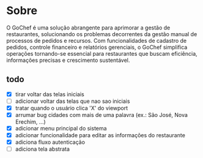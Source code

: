 # Sobre

O GoChef é uma solução abrangente para aprimorar a gestão de restaurantes, solucionando os problemas decorrentes da gestão manual de processos de pedidos e recursos. Com funcionalidades de cadastro de pedidos, controle financeiro e relatórios gerenciais, o GoChef simplifica operações tornando-se essencial para restaurantes que buscam eficiência, informações precisas e crescimento sustentável.

## todo

- [x] tirar voltar das telas iniciais
- [ ] adicionar voltar das telas que nao sao iniciais
- [x] tratar quando o usuário clica 'X' do viewport
- [x] arrumar bug cidades com mais de uma palavra (ex.: São José, Nova Erechim, ...)
- [x] adicionar menu principal do sistema
- [x] adicionar funcionalidade para editar as informações do restaurante
- [x] adiciona fluxo autenticação
- [ ] adiciona tela abstrata
